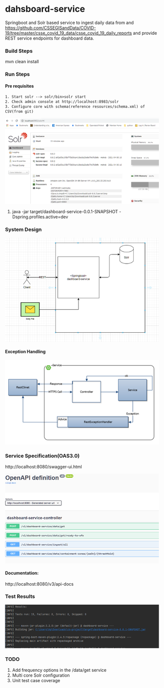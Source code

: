 # dahsboard-service
 
Springboot and Solr based service to ingest daily data from and https://github.com/CSSEGISandData/COVID-19/tree/master/csse_covid_19_data/csse_covid_19_daily_reports and provide REST service endpoints for dashboard data.

### Build Steps
mvn clean install

### Run Steps
#### Pre requisites
    1. Start solr --> solr/bin>solr start
    2. Check admin console at http://localhost:8983/solr
    3. Configure core with schema(reference resources/schema.xml) of CSV(from git)

![img_2.png](img_2.png)

1. java -jar target/dashboard-service-0.0.1-SNAPSHOT -Dspring.profiles.active=dev

### System Design

![img.png](img.png)

#### Exception Handling

![img_1.png](img_1.png)

### Service Specification(OAS3.0)

http://localhost:8080/swagger-ui.html 

![img_3.png](img_3.png)

#### Documentation:

http://localhost:8080/v3/api-docs

### Test Results

![img_4.png](img_4.png)

### TODO

1. Add frequency options in the /data/get service
2. Multi core Solr configuration
3. Unit test case coverage

